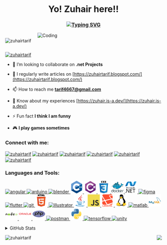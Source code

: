 <h1 align="center">Yo! Zuhair here!!</h1>
<h3 align="center">
  <a href="https://git.io/typing-svg"><img src="https://readme-typing-svg.demolab.com?font=Fira+Code&weight=600&size=24&duration=3000&pause=100&color=50BA6B&center=true&vCenter=true&width=439&lines=A+Developer;Gamer;Engineer;A+Friend" alt="Typing SVG" /></a>
</h3>


<img align="right" alt="Coding" width="400" src="https://c.tenor.com/D2H0hPltOdYAAAAC/golden-boy-fake-keyboard-programing-coding-paper-book.gif">

<img align="left" width="150" alt="zuhairtarif" src="https://count.getloli.com/get/@:zuhairtarif?theme=rule34"> <br>

<br><p align="left"> <a href="https://twitter.com/zuhairtarif" target="blank"><img src="https://img.shields.io/twitter/follow/zuhairtarif?logo=twitter&style=for-the-badge" alt="zuhairtarif" /></a> </p>

- 👯 I’m looking to collaborate on **.net Projects**

- 📝 I regularly write articles on [https://zuhairtarif.blogspot.com/](https://zuhairtarif.blogspot.com/)

- 📫 How to reach me **tarif4667@gmail.com**

- 📄 Know about my experiences [https://zuhair.is-a.dev/](https://zuhair.is-a.dev/)

- ⚡ Fun fact **I think I am funny**
- 🎮 **I play games sometimes**

<h3 align="left">Connect with me:</h3>
<p align="left">
<a href="https://www.facebook.com/zuhairtarif" target="self"><img align="center" src="https://upload.wikimedia.org/wikipedia/commons/b/b8/2021_Facebook_icon.svg" alt="zuhairtarif" height="30" width="40" /></a>
<a href="https://linkedin.com/in/zuhairtarif" target="blank"><img align="center" src="https://raw.githubusercontent.com/rahuldkjain/github-profile-readme-generator/master/src/images/icons/Social/linked-in-alt.svg" alt="zuhairtarif" height="30" width="40" /></a>
<a href="https://steamcommunity.com/id/zuhairtarif/" target="blank"><img align="center" src="https://upload.wikimedia.org/wikipedia/commons/8/83/Steam_icon_logo.svg" alt="zuhairtarif" height="30" width="40" /></a>
<a href="https://tracker.gg/valorant/profile/riot/Uchiha%23tarif/overview" target="blank"><img align="center" src="https://upload.wikimedia.org/wikipedia/commons/f/fc/Valorant_logo_-_pink_color_version.svg" alt="zuhairtarif" height="30" width="40" /></a>
<a href="https://g.dev/zuhair" target="blank"><img align="center" src="https://seeklogo.com/images/G/google-developers-logo-F8BF3155AC-seeklogo.com.png" alt="zuhairtarif" height="30" width="40" /></a>
<a href="https://linktr.ee/zuhairtarif" target="blank"><img align="center" src="https://seeklogo.com/images/L/linktree-logo-6FC3ADB679-seeklogo.com.png" alt="zuhairtarif" height="30" width="25" /></a>
  

</p>

<h3 align="left">Languages and Tools:</h3>
<p align="left"> <a href="https://angular.io" target="_blank" rel="noreferrer"> <img src="https://angular.io/assets/images/logos/angular/angular.svg" alt="angular" width="40" height="40"/> </a> <a href="https://www.arduino.cc/" target="_blank" rel="noreferrer"> <img src="https://cdn.worldvectorlogo.com/logos/arduino-1.svg" alt="arduino" width="40" height="40"/> </a> <a href="https://www.blender.org/" target="_blank" rel="noreferrer"> <img src="https://download.blender.org/branding/community/blender_community_badge_white.svg" alt="blender" width="40" height="40"/> </a> <a href="https://www.w3schools.com/cpp/" target="_blank" rel="noreferrer"> <img src="https://raw.githubusercontent.com/devicons/devicon/master/icons/cplusplus/cplusplus-original.svg" alt="cplusplus" width="40" height="40"/> </a> <a href="https://www.w3schools.com/cs/" target="_blank" rel="noreferrer"> <img src="https://raw.githubusercontent.com/devicons/devicon/master/icons/csharp/csharp-original.svg" alt="csharp" width="40" height="40"/> </a> <a href="https://www.w3schools.com/css/" target="_blank" rel="noreferrer"> <img src="https://raw.githubusercontent.com/devicons/devicon/master/icons/css3/css3-original-wordmark.svg" alt="css3" width="40" height="40"/> </a> <a href="https://www.docker.com/" target="_blank" rel="noreferrer"> <img src="https://raw.githubusercontent.com/devicons/devicon/master/icons/docker/docker-original-wordmark.svg" alt="docker" width="40" height="40"/> </a> <a href="https://dotnet.microsoft.com/" target="_blank" rel="noreferrer"> <img src="https://raw.githubusercontent.com/devicons/devicon/master/icons/dot-net/dot-net-original-wordmark.svg" alt="dotnet" width="40" height="40"/> </a> <a href="https://www.figma.com/" target="_blank" rel="noreferrer"> <img src="https://www.vectorlogo.zone/logos/figma/figma-icon.svg" alt="figma" width="40" height="40"/> </a> <a href="https://flutter.dev" target="_blank" rel="noreferrer"> <img src="https://www.vectorlogo.zone/logos/flutterio/flutterio-icon.svg" alt="flutter" width="40" height="40"/> </a> <a href="https://git-scm.com/" target="_blank" rel="noreferrer"> <img src="https://www.vectorlogo.zone/logos/git-scm/git-scm-icon.svg" alt="git" width="40" height="40"/> </a> <a href="https://www.w3.org/html/" target="_blank" rel="noreferrer"> <img src="https://raw.githubusercontent.com/devicons/devicon/master/icons/html5/html5-original-wordmark.svg" alt="html5" width="40" height="40"/> </a> <a href="https://www.adobe.com/in/products/illustrator.html" target="_blank" rel="noreferrer"> <img src="https://www.vectorlogo.zone/logos/adobe_illustrator/adobe_illustrator-icon.svg" alt="illustrator" width="40" height="40"/> </a> <a href="https://www.java.com" target="_blank" rel="noreferrer"> <img src="https://raw.githubusercontent.com/devicons/devicon/master/icons/java/java-original.svg" alt="java" width="40" height="40"/> </a> <a href="https://developer.mozilla.org/en-US/docs/Web/JavaScript" target="_blank" rel="noreferrer"> <img src="https://raw.githubusercontent.com/devicons/devicon/master/icons/javascript/javascript-original.svg" alt="javascript" width="40" height="40"/> </a> <a href="https://laravel.com/" target="_blank" rel="noreferrer"> <img src="https://raw.githubusercontent.com/devicons/devicon/master/icons/laravel/laravel-plain-wordmark.svg" alt="laravel" width="40" height="40"/> </a> <a href="https://www.linux.org/" target="_blank" rel="noreferrer"> <img src="https://raw.githubusercontent.com/devicons/devicon/master/icons/linux/linux-original.svg" alt="linux" width="40" height="40"/> </a> <a href="https://www.mathworks.com/" target="_blank" rel="noreferrer"> <img src="https://upload.wikimedia.org/wikipedia/commons/2/21/Matlab_Logo.png" alt="matlab" width="40" height="40"/> </a> <a href="https://www.mysql.com/" target="_blank" rel="noreferrer"> <img src="https://raw.githubusercontent.com/devicons/devicon/master/icons/mysql/mysql-original-wordmark.svg" alt="mysql" width="40" height="40"/> </a> <a href="https://nodejs.org" target="_blank" rel="noreferrer"> <img src="https://raw.githubusercontent.com/devicons/devicon/master/icons/nodejs/nodejs-original-wordmark.svg" alt="nodejs" width="40" height="40"/> </a> <a href="https://www.oracle.com/" target="_blank" rel="noreferrer"> <img src="https://raw.githubusercontent.com/devicons/devicon/master/icons/oracle/oracle-original.svg" alt="oracle" width="40" height="40"/> </a> <a href="https://www.php.net" target="_blank" rel="noreferrer"> <img src="https://raw.githubusercontent.com/devicons/devicon/master/icons/php/php-original.svg" alt="php" width="40" height="40"/> </a> <a href="https://postman.com" target="_blank" rel="noreferrer"> <img src="https://www.vectorlogo.zone/logos/getpostman/getpostman-icon.svg" alt="postman" width="40" height="40"/> </a> <a href="https://www.python.org" target="_blank" rel="noreferrer"> <img src="https://raw.githubusercontent.com/devicons/devicon/master/icons/python/python-original.svg" alt="python" width="40" height="40"/> </a> <a href="https://www.tensorflow.org" target="_blank" rel="noreferrer"> <img src="https://www.vectorlogo.zone/logos/tensorflow/tensorflow-icon.svg" alt="tensorflow" width="40" height="40"/> </a> <a href="https://unity.com/" target="_blank" rel="noreferrer"> <img src="https://www.vectorlogo.zone/logos/unity3d/unity3d-icon.svg" alt="unity" width="40" height="40"/> </a> </p>



<details>
<summary>GitHub Stats</summary>

<br>

<p><img align="center" src="https://github-readme-streak-stats.herokuapp.com/?user=zuhairtarif&theme=dracula" alt="zuhairtarif" /></p>

</details>



<p> <img align ="right" src = "https://spotify-recently-played-readme.vercel.app/api?user=tarifahmedkhan22&unique={true|1|on|yes}" /> </p>



<p><a href="https://www.buymeacoffee.com/zuhairtarif"> <img align="left" src="https://cdn.buymeacoffee.com/buttons/v2/default-yellow.png" height="50" width="210" alt="zuhairtarif" /></a></p>
